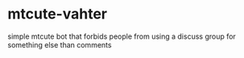 # mtcute-vahter

simple mtcute bot that forbids people from using a discuss group for something else than comments
